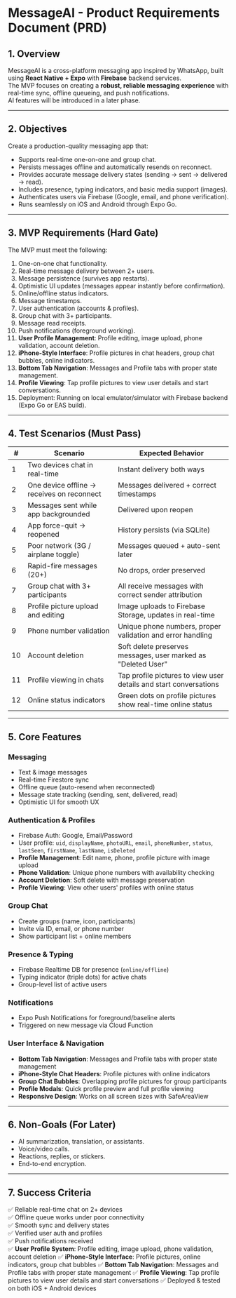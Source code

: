 # MessageAI - Product Requirements Document (PRD)

## 1. Overview
MessageAI is a cross-platform messaging app inspired by WhatsApp, built using **React Native + Expo** with **Firebase** backend services.  
The MVP focuses on creating a **robust, reliable messaging experience** with real-time sync, offline queueing, and push notifications.  
AI features will be introduced in a later phase.

---

## 2. Objectives
Create a production-quality messaging app that:
- Supports real-time one-on-one and group chat.
- Persists messages offline and automatically resends on reconnect.
- Provides accurate message delivery states (sending → sent → delivered → read).
- Includes presence, typing indicators, and basic media support (images).
- Authenticates users via Firebase (Google, email, and phone verification).
- Runs seamlessly on iOS and Android through Expo Go.

---

## 3. MVP Requirements (Hard Gate)
The MVP must meet the following:

1. One-on-one chat functionality.  
2. Real-time message delivery between 2+ users.  
3. Message persistence (survives app restarts).  
4. Optimistic UI updates (messages appear instantly before confirmation).  
5. Online/offline status indicators.  
6. Message timestamps.  
7. User authentication (accounts & profiles).  
8. Group chat with 3+ participants.  
9. Message read receipts.  
10. Push notifications (foreground working).  
11. **User Profile Management**: Profile editing, image upload, phone validation, account deletion.
12. **iPhone-Style Interface**: Profile pictures in chat headers, group chat bubbles, online indicators.
13. **Bottom Tab Navigation**: Messages and Profile tabs with proper state management.
14. **Profile Viewing**: Tap profile pictures to view user details and start conversations.
15. Deployment: Running on local emulator/simulator with Firebase backend (Expo Go or EAS build).

---

## 4. Test Scenarios (Must Pass)
| # | Scenario | Expected Behavior |
|---|-----------|------------------|
| 1 | Two devices chat in real-time | Instant delivery both ways |
| 2 | One device offline → receives on reconnect | Messages delivered + correct timestamps |
| 3 | Messages sent while app backgrounded | Delivered upon reopen |
| 4 | App force-quit → reopened | History persists (via SQLite) |
| 5 | Poor network (3G / airplane toggle) | Messages queued + auto-sent later |
| 6 | Rapid-fire messages (20+) | No drops, order preserved |
| 7 | Group chat with 3+ participants | All receive messages with correct sender attribution |
| 8 | Profile picture upload and editing | Image uploads to Firebase Storage, updates in real-time |
| 9 | Phone number validation | Unique phone numbers, proper validation and error handling |
| 10 | Account deletion | Soft delete preserves messages, user marked as "Deleted User" |
| 11 | Profile viewing in chats | Tap profile pictures to view user details and start conversations |
| 12 | Online status indicators | Green dots on profile pictures show real-time online status |

---

## 5. Core Features
### Messaging
- Text & image messages  
- Real-time Firestore sync  
- Offline queue (auto-resend when reconnected)  
- Message state tracking (sending, sent, delivered, read)  
- Optimistic UI for smooth UX  

### Authentication & Profiles
- Firebase Auth: Google, Email/Password  
- User profile: `uid`, `displayName`, `photoURL`, `email`, `phoneNumber`, `status`, `lastSeen`, `firstName`, `lastName`, `isDeleted`
- **Profile Management**: Edit name, phone, profile picture with image upload
- **Phone Validation**: Unique phone numbers with availability checking
- **Account Deletion**: Soft delete with message preservation
- **Profile Viewing**: View other users' profiles with online status

### Group Chat
- Create groups (name, icon, participants)  
- Invite via ID, email, or phone number  
- Show participant list + online members  

### Presence & Typing
- Firebase Realtime DB for presence (`online/offline`)  
- Typing indicator (triple dots) for active chats  
- Group-level list of active users  

### Notifications
- Expo Push Notifications for foreground/baseline alerts  
- Triggered on new message via Cloud Function

### User Interface & Navigation
- **Bottom Tab Navigation**: Messages and Profile tabs with proper state management
- **iPhone-Style Chat Headers**: Profile pictures with online indicators
- **Group Chat Bubbles**: Overlapping profile pictures for group participants
- **Profile Modals**: Quick profile preview and full profile viewing
- **Responsive Design**: Works on all screen sizes with SafeAreaView  

---

## 6. Non-Goals (For Later)
- AI summarization, translation, or assistants.  
- Voice/video calls.  
- Reactions, replies, or stickers.  
- End-to-end encryption.

---

## 7. Success Criteria
✅ Reliable real-time chat on 2+ devices  
✅ Offline queue works under poor connectivity  
✅ Smooth sync and delivery states  
✅ Verified user auth and profiles  
✅ Push notifications received  
✅ **User Profile System**: Profile editing, image upload, phone validation, account deletion
✅ **iPhone-Style Interface**: Profile pictures, online indicators, group chat bubbles
✅ **Bottom Tab Navigation**: Messages and Profile tabs with proper state management
✅ **Profile Viewing**: Tap profile pictures to view user details and start conversations
✅ Deployed & tested on both iOS + Android devices
